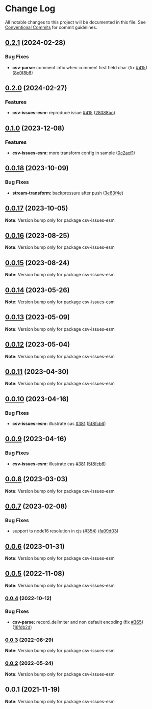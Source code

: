 # Change Log

All notable changes to this project will be documented in this file.
See [Conventional Commits](https://conventionalcommits.org) for commit guidelines.

## [0.2.1](https://github.com/adaltas/node-csv/compare/csv-issues-esm@0.2.0...csv-issues-esm@0.2.1) (2024-02-28)


### Bug Fixes

* **csv-parse:** comment infix when comment first field char (fix [#415](https://github.com/adaltas/node-csv/issues/415)) ([8e0f8b8](https://github.com/adaltas/node-csv/commit/8e0f8b8e11736f1223b0bda4dd2a3b37506dd531))



## [0.2.0](https://github.com/adaltas/node-csv/compare/csv-issues-esm@0.1.0...csv-issues-esm@0.2.0) (2024-02-27)


### Features

* **csv-issues-esm:** reproduce issue [#415](https://github.com/adaltas/node-csv/issues/415) ([28088bc](https://github.com/adaltas/node-csv/commit/28088bcfb72331fe6ba26046a0af283c8dc0c40d))



## [0.1.0](https://github.com/adaltas/node-csv/compare/csv-issues-esm@0.0.18...csv-issues-esm@0.1.0) (2023-12-08)


### Features

* **csv-issues-esm:** more transform config in sample ([0c2acf1](https://github.com/adaltas/node-csv/commit/0c2acf10ca61faa4d97fae147596905e7316ac95))



## [0.0.18](https://github.com/adaltas/node-csv/compare/csv-issues-esm@0.0.17...csv-issues-esm@0.0.18) (2023-10-09)


### Bug Fixes

* **stream-transform:**  backpressure after push ([3e83f4e](https://github.com/adaltas/node-csv/commit/3e83f4e604b7b944835de18afcb41716ce4bbfad))



## [0.0.17](https://github.com/adaltas/node-csv/compare/csv-issues-esm@0.0.16...csv-issues-esm@0.0.17) (2023-10-05)

**Note:** Version bump only for package csv-issues-esm





## [0.0.16](https://github.com/adaltas/node-csv/compare/csv-issues-esm@0.0.15...csv-issues-esm@0.0.16) (2023-08-25)

**Note:** Version bump only for package csv-issues-esm





## [0.0.15](https://github.com/adaltas/node-csv/compare/csv-issues-esm@0.0.14...csv-issues-esm@0.0.15) (2023-08-24)

**Note:** Version bump only for package csv-issues-esm





## [0.0.14](https://github.com/adaltas/node-csv/compare/csv-issues-esm@0.0.13...csv-issues-esm@0.0.14) (2023-05-26)

**Note:** Version bump only for package csv-issues-esm





## [0.0.13](https://github.com/adaltas/node-csv/compare/csv-issues-esm@0.0.12...csv-issues-esm@0.0.13) (2023-05-09)

**Note:** Version bump only for package csv-issues-esm





## [0.0.12](https://github.com/adaltas/node-csv/compare/csv-issues-esm@0.0.11...csv-issues-esm@0.0.12) (2023-05-04)

**Note:** Version bump only for package csv-issues-esm





## [0.0.11](https://github.com/adaltas/node-csv/compare/csv-issues-esm@0.0.10...csv-issues-esm@0.0.11) (2023-04-30)

**Note:** Version bump only for package csv-issues-esm





## [0.0.10](https://github.com/adaltas/node-csv/compare/csv-issues-esm@0.0.8...csv-issues-esm@0.0.10) (2023-04-16)


### Bug Fixes

* **csv-issues-esm:** illustrate cas [#381](https://github.com/adaltas/node-csv/issues/381) ([5f8fcb6](https://github.com/adaltas/node-csv/commit/5f8fcb639af87d04f96115ddc811df90f435c483))



## [0.0.9](https://github.com/adaltas/node-csv/compare/csv-issues-esm@0.0.8...csv-issues-esm@0.0.9) (2023-04-16)


### Bug Fixes

* **csv-issues-esm:** illustrate cas [#381](https://github.com/adaltas/node-csv/issues/381) ([5f8fcb6](https://github.com/adaltas/node-csv/commit/5f8fcb639af87d04f96115ddc811df90f435c483))



## [0.0.8](https://github.com/adaltas/node-csv/compare/csv-issues-esm@0.0.7...csv-issues-esm@0.0.8) (2023-03-03)

**Note:** Version bump only for package csv-issues-esm





## [0.0.7](https://github.com/adaltas/node-csv/compare/csv-issues-esm@0.0.6...csv-issues-esm@0.0.7) (2023-02-08)


### Bug Fixes

* support ts node16 resolution in cjs ([#354](https://github.com/adaltas/node-csv/issues/354)) ([fa09d03](https://github.com/adaltas/node-csv/commit/fa09d03aaf0008b2790656871ca6b2c4be12d14c))



## [0.0.6](https://github.com/adaltas/node-csv/compare/csv-issues-esm@0.0.5...csv-issues-esm@0.0.6) (2023-01-31)

**Note:** Version bump only for package csv-issues-esm





## [0.0.5](https://github.com/adaltas/node-csv/compare/csv-issues-esm@0.0.4...csv-issues-esm@0.0.5) (2022-11-08)

**Note:** Version bump only for package csv-issues-esm





### [0.0.4](https://github.com/adaltas/node-csv/compare/csv-issues-esm@0.0.3...csv-issues-esm@0.0.4) (2022-10-12)


### Bug Fixes

* **csv-parse:** record_delimiter and non default encoding (fix [#365](https://github.com/adaltas/node-csv/issues/365)) ([16fdb2d](https://github.com/adaltas/node-csv/commit/16fdb2dd2c3221d00568f28bed44106ffc0d49ef))



### [0.0.3](https://github.com/adaltas/node-csv/compare/csv-issues-esm@0.0.2...csv-issues-esm@0.0.3) (2022-06-29)

**Note:** Version bump only for package csv-issues-esm





### [0.0.2](https://github.com/adaltas/node-csv/compare/csv-issues-esm@0.0.1...csv-issues-esm@0.0.2) (2022-05-24)

**Note:** Version bump only for package csv-issues-esm





## 0.0.1 (2021-11-19)

**Note:** Version bump only for package csv-issues-esm
